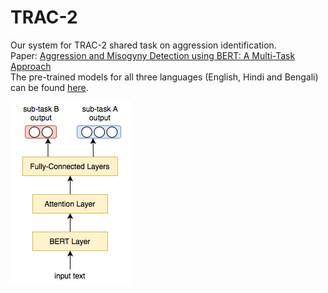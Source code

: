 # TRAC-2
Our system for TRAC-2 shared task on aggression identification. <br>
Paper: [Aggression and Misogyny Detection using BERT: A Multi-Task Approach](http://panlingua.co.in/trac-2/pdf/2020.trac2-1.20.pdf) <br>
The pre-trained models for all three languages (English, Hindi and Bengali) can be found [here](https://drive.google.com/file/d/1tcVhT1525pltaiTOZStwuCvNPb3X8194/view?usp=sharing).

![Overall architecture of the proposed model](architecture_diagram.png)
